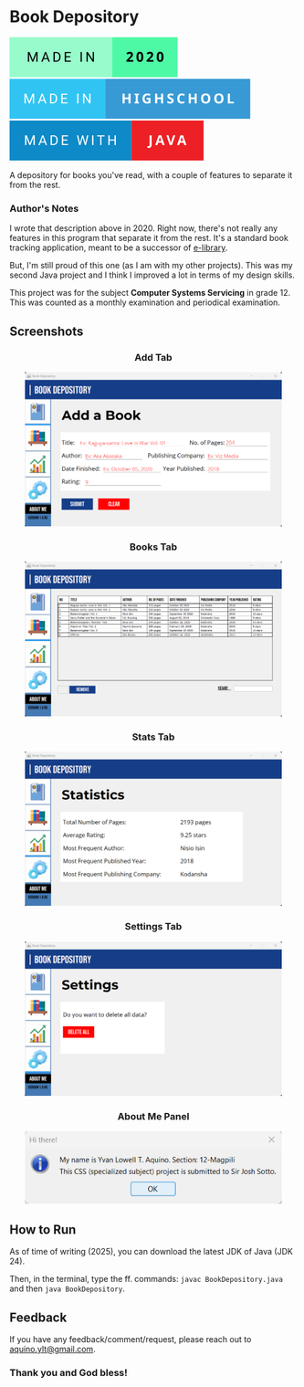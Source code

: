 # Book Depository
[![Start Date](readme/start-date.svg)](https://forthebadge.com) [![Made in Highschool](readme/made-in-highschool.svg)](https://forthebadge.com) [![Made with Java](readme/made-with-java.svg)](https://forthebadge.com)

A depository for books you've read, with a couple of features to separate it from the rest.

### Author's Notes

I wrote that description above in 2020. Right now, there's not really any features in this program that separate it from the rest. It's a standard book tracking application, meant to be a successor of [e-library](https://github.com/Lowell0803/e-library).

But, I'm still proud of this one (as I am with my other projects). This was my second Java project and I think I improved a lot in terms of my design skills. 

This project was for the subject **Computer Systems Servicing** in grade 12. This was counted as a monthly examination and periodical examination.

## Screenshots

<div align="center">
    <h3>Add Tab</h3>
    <img src="readme/ss-add.png" alt="Add Page" width="450">
    <h3>Books Tab</h3>
    <img src="readme/ss-books.png" alt="Books Page" width="450">
    <h3>Stats Tab</h3>
    <img src="readme/ss-stats.png" alt="Stats Page" width="450">
    <h3>Settings Tab</h3>
    <img src="readme/ss-settings.png" alt="Settings Page" width="450">
    <h3>About Me Panel</h3>
    <img src="readme/ss-about-me.png" alt="About Me Page" width="450">
</div>

## How to Run

As of time of writing (2025), you can download the latest JDK of Java (JDK 24).

Then, in the terminal, type the ff. commands: `javac BookDepository.java` and then `java BookDepository`.

## Feedback

If you have any feedback/comment/request, please reach out to [aquino.ylt@gmail.com](mailto:aquino.ylt@gmail.com).

### Thank you and God bless!